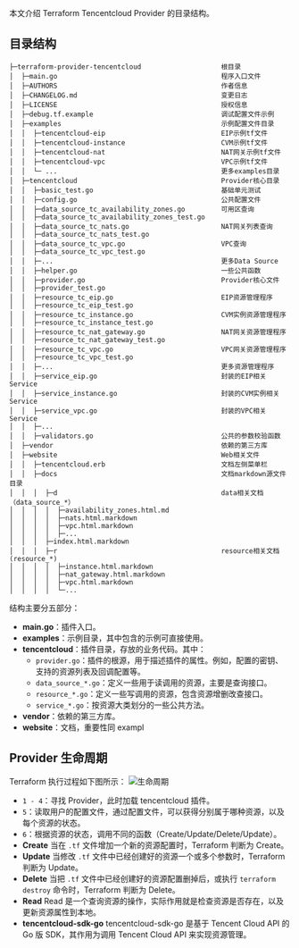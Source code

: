 
本文介绍 Terraform Tencentcloud Provider 的目录结构。

## 目录结构
```
├─terraform-provider-tencentcloud                    根目录
│  ├─main.go                                         程序入口文件
│  ├─AUTHORS                                         作者信息
│  ├─CHANGELOG.md                                    变更日志
│  ├─LICENSE                                         授权信息
│  ├─debug.tf.example                                调试配置文件示例
│  ├─examples                                        示例配置文件目录
│  │  ├─tencentcloud-eip                             EIP示例tf文件
│  │  ├─tencentcloud-instance                        CVM示例tf文件
│  │  ├─tencentcloud-nat                             NAT网关示例tf文件
│  │  ├─tencentcloud-vpc                             VPC示例tf文件
│  │  └─ ...                                         更多examples目录
│  ├─tencentcloud                                    Provider核心目录
│  │  ├─basic_test.go                                基础单元测试
│  │  ├─config.go                                    公共配置文件
│  │  ├─data_source_tc_availability_zones.go         可用区查询
│  │  ├─data_source_tc_availability_zones_test.go
│  │  ├─data_source_tc_nats.go                       NAT网关列表查询
│  │  ├─data_source_tc_nats_test.go
│  │  ├─data_source_tc_vpc.go                        VPC查询
│  │  ├─data_source_tc_vpc_test.go
│  │  ├─...                                          更多Data Source
│  │  ├─helper.go                                    一些公共函数
│  │  ├─provider.go                                  Provider核心文件
│  │  ├─provider_test.go
│  │  ├─resource_tc_eip.go                           EIP资源管理程序
│  │  ├─resource_tc_eip_test.go
│  │  ├─resource_tc_instance.go                      CVM实例资源管理程序
│  │  ├─resource_tc_instance_test.go
│  │  ├─resource_tc_nat_gateway.go                   NAT网关资源管理程序
│  │  ├─resource_tc_nat_gateway_test.go
│  │  ├─resource_tc_vpc.go                           VPC网关资源管理程序
│  │  ├─resource_tc_vpc_test.go
│  │  ├─...                                          更多资源管理程序
│  │  ├─service_eip.go                               封装的EIP相关Service
│  │  ├─service_instance.go                          封装的CVM实例相关Service
│  │  ├─service_vpc.go                               封装的VPC相关Service
│  │  ├─...
│  │  ├─validators.go                                公共的参数校验函数
│  ├─vendor                                          依赖的第三方库
│  ├─website                                         Web相关文件
│  │  ├─tencentcloud.erb                             文档左侧菜单栏
│  │  ├─docs                                         文档markdown源文件目录
│  │  │  ├─d                                         data相关文档（data_source_*）
│  │  │  │  ├─availability_zones.html.md
│  │  │  │  ├─nats.html.markdown
│  │  │  │  ├─vpc.html.markdown
│  │  │  │  ├─...
│  │  │  ├─index.html.markdown
│  │  │  ├─r                                         resource相关文档(resource_*)
│  │  │  │  ├─instance.html.markdown
│  │  │  │  ├─nat_gateway.html.markdown
│  │  │  │  ├─vpc.html.markdown
│  │  │  │  └─...
```
结构主要分五部分：

- **main.go**：插件入口。
- **examples**：示例目录，其中包含的示例可直接使用。
- **tencentcloud**：插件目录，存放的业务代码。其中：
    - `provider.go`：插件的根源，用于描述插件的属性。例如，配置的密钥、支持的资源列表及回调配置等。
    - `data_source_*.go`：定义一些用于读调用的资源，主要是查询接口。
    - `resource_*.go`：定义一些写调用的资源，包含资源增删改查接口。
    - `service_*.go`：按资源大类划分的一些公共方法。
- **vendor**：依赖的第三方库。
- **website**：文档，重要性同 exampl

## Provider 生命周期

Terraform 执行过程如下图所示：
![生命周期](https://qcloudimg.tencent-cloud.cn/raw/b0a1ac2b36b2addb227c9da911760adb.png)

- `1 - 4`：寻找 Provider，此时加载 tencentcloud 插件。
- `5`：读取用户的配置文件，通过配置文件，可以获得分别属于哪种资源，以及每个资源的状态。
- `6`：根据资源的状态，调用不同的函数（Create/Update/Delete/Update）。
 - **Create**
当在 `.tf` 文件增加一个新的资源配置时，Terraform 判断为 Create。
 - **Update**
当修改 `.tf` 文件中已经创建好的资源一个或多个参数时，Terraform 判断为 Update。
 - **Delete**
当把 `.tf` 文件中已经创建好的资源配置删掉后，或执行 `terraform destroy` 命令时，Terraform 判断为 Delete。
 - **Read**
Read 是一个查询资源的操作，实际作用就是检查资源是否存在，以及更新资源属性到本地。
 - **tencentcloud-sdk-go**
tencentcloud-sdk-go 是基于 Tencent Cloud API 的 Go 版 SDK，其作用为调用 Tencent Cloud API 来实现资源管理。
